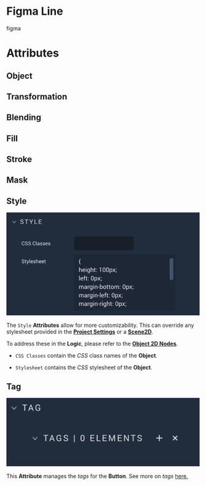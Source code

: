 # Figma Line 

figma

# Attributes

## Object

## Transformation

## Blending

## Fill

## Stroke

## Mask 

## Style 

![Style Attributes.](../../../.gitbook/assets/figmastyleatts.png)

The `Style` **Attributes** allow for more customizability. This can override any stylesheet provided in the [**Project Settings**](../../../modules/project-settings/style.md) or a [**Scene2D**](../../project-objects/scene2d.md). 

To address these in the **Logic**, please refer to the [**Object 2D Nodes**](../../../toolbox/incari/object2d/README.md).

* `CSS Classes` contain the *CSS* class names of the **Object**. 

* `Stylesheet` contains the *CSS* stylesheet of the **Object**.

## Tag

![Tag Attributes.](../../../.gitbook/assets/buttonattstag.png)

This **Attribute** manages the *tags* for the **Button**. See more on *tags* [here.](../../attributes/common-attributes/tag.md)
